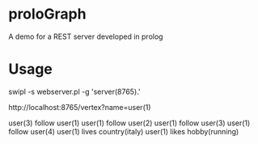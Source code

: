 proloGraph
==========

A demo for a REST server developed in prolog

# Usage

swipl -s webserver.pl -g 'server(8765).'

http://localhost:8765/vertex?name=user(1)

 user(3) follow user(1)
 user(1) follow user(2)
 user(1) follow user(3)
 user(1) follow user(4)
 user(1) lives country(italy)
 user(1) likes hobby(running)
